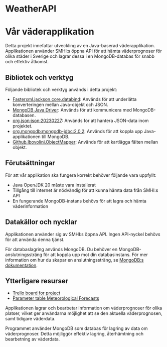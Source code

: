 # WeatherAPI
# Vår väderapplikation

Detta projekt innefattar utveckling av en Java-baserad väderapplikation. Applikationen använder SMHI:s öppna API för att hämta väderprognoser för olika städer i Sverige och lagrar dessa i en MongoDB-databas för snabb och effektiv åtkomst.

## Bibliotek och verktyg

Följande bibliotek och verktyg används i detta projekt:

- [Fasterxml.jackson.core.databind](https://github.com/FasterXML/jackson-databind): Används för att underlätta konverteringen mellan Java-objekt och JSON.
- [MongoDB Java Driver](https://mongodb.github.io/mongo-java-driver/): Används för att kommunicera med MongoDB-databasen.
- [org.json:json:20230227](https://mvnrepository.com/artifact/org.json/json): Används för att hantera JSON-data inom projektet.
- [org.mongodb:mongodb-jdbc:2.0.2](https://mvnrepository.com/artifact/org.mongodb/mongodb-jdbc/2.0.2): Används för att koppla upp Java-applikationen till MongoDB.
- [Github.lbovolini.ObjectMapper](https://github.com/lbovolini/object-mapper): Används för att kartlägga fälten mellan objekt.

## Förutsättningar

För att vår applikation ska fungera korrekt behöver följande vara uppfyllt:

- Java OpenJDK 20 måste vara installerat
- Tillgång till internet är nödvändig för att kunna hämta data från SMHI:s API
- En fungerande MongoDB-instans behövs för att lagra och hämta väderinformation

## Datakällor och nycklar

Applikationen använder sig av SMHI:s öppna API. Ingen API-nyckel behövs för att använda denna tjänst.

För databaslagring används MongoDB. Du behöver en MongoDB-anslutningssträng för att koppla upp mot din databasinstans. För mer information om hur du skapar en anslutningssträng, se [MongoDB:s dokumentation](https://docs.mongodb.com/manual/reference/connection-string/).

## Ytterligare resurser

- [Trello board for project](https://trello.com/b/8jvFPl0x/api-databaer)
- [Parameter table Meteorological Forecasts](https://opendata.smhi.se/apidocs/metfcst/parameters.html)


Applikationen lagrar och bearbetar information om väderprognoser för olika platser, vilket ger användarna möjlighet att se den aktuella väderprognosen, samt tidigare väderdata.

Programmet använder MongoDB som databas för lagring av data om väderprognoser. Detta möjliggör effektiv lagring, återhämtning och bearbetning av väderdata.
